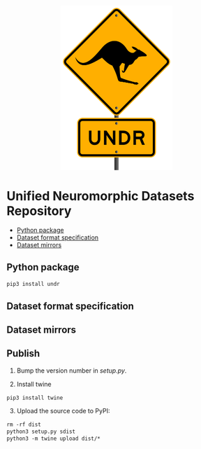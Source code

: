 <p align="center">
    <img src="https://raw.githubusercontent.com/neuromorphicsystems/undr/main/undr.png" width="256">
</p>

# Unified Neuromorphic Datasets Repository

- [Python package](#python-package)
- [Dataset format specification](#dataset-format-specification)
- [Dataset mirrors](#dataset-mirrors)

## Python package

```sh
pip3 install undr
```

## Dataset format specification

## Dataset mirrors

## Publish

1. Bump the version number in *setup.py*.

2. Install twine
```
pip3 install twine
```

3. Upload the source code to PyPI:
```
rm -rf dist
python3 setup.py sdist
python3 -m twine upload dist/*
```
